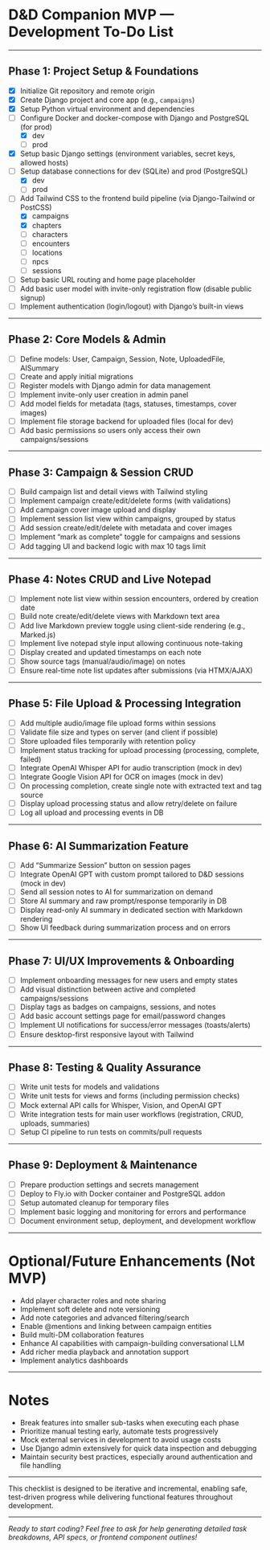# D&D Companion MVP — Development To-Do List

---

## Phase 1: Project Setup & Foundations

- [x] Initialize Git repository and remote origin
- [x] Create Django project and core app (e.g., `campaigns`)
- [x] Setup Python virtual environment and dependencies
- [ ] Configure Docker and docker-compose with Django and PostgreSQL (for prod)
  - [x] dev
  - [ ] prod
- [x] Setup basic Django settings (environment variables, secret keys, allowed hosts)
- [ ] Setup database connections for dev (SQLite) and prod (PostgreSQL)
  - [x] dev
  - [ ] prod
- [ ] Add Tailwind CSS to the frontend build pipeline (via Django-Tailwind or PostCSS)
  - [x] campaigns
  - [x] chapters
  - [ ] characters
  - [ ] encounters
  - [ ] locations
  - [ ] npcs
  - [ ] sessions
- [ ] Setup basic URL routing and home page placeholder
- [ ] Add basic user model with invite-only registration flow (disable public signup)
- [ ] Implement authentication (login/logout) with Django’s built-in views

---

## Phase 2: Core Models & Admin

- [ ] Define models: User, Campaign, Session, Note, UploadedFile, AISummary
- [ ] Create and apply initial migrations
- [ ] Register models with Django admin for data management
- [ ] Implement invite-only user creation in admin panel
- [ ] Add model fields for metadata (tags, statuses, timestamps, cover images)
- [ ] Implement file storage backend for uploaded files (local for dev)
- [ ] Add basic permissions so users only access their own campaigns/sessions

---

## Phase 3: Campaign & Session CRUD

- [ ] Build campaign list and detail views with Tailwind styling
- [ ] Implement campaign create/edit/delete forms (with validations)
- [ ] Add campaign cover image upload and display
- [ ] Implement session list view within campaigns, grouped by status
- [ ] Add session create/edit/delete with metadata and cover images
- [ ] Implement “mark as complete” toggle for campaigns and sessions
- [ ] Add tagging UI and backend logic with max 10 tags limit

---

## Phase 4: Notes CRUD and Live Notepad

- [ ] Implement note list view within session encounters, ordered by creation date
- [ ] Build note create/edit/delete views with Markdown text area
- [ ] Add live Markdown preview toggle using client-side rendering (e.g., Marked.js)
- [ ] Implement live notepad style input allowing continuous note-taking
- [ ] Display created and updated timestamps on each note
- [ ] Show source tags (manual/audio/image) on notes
- [ ] Ensure real-time note list updates after submissions (via HTMX/AJAX)

---

## Phase 5: File Upload & Processing Integration

- [ ] Add multiple audio/image file upload forms within sessions
- [ ] Validate file size and types on server (and client if possible)
- [ ] Store uploaded files temporarily with retention policy
- [ ] Implement status tracking for upload processing (processing, complete, failed)
- [ ] Integrate OpenAI Whisper API for audio transcription (mock in dev)
- [ ] Integrate Google Vision API for OCR on images (mock in dev)
- [ ] On processing completion, create single note with extracted text and tag source
- [ ] Display upload processing status and allow retry/delete on failure
- [ ] Log all upload and processing events in DB

---

## Phase 6: AI Summarization Feature

- [ ] Add “Summarize Session” button on session pages
- [ ] Integrate OpenAI GPT with custom prompt tailored to D&D sessions (mock in dev)
- [ ] Send all session notes to AI for summarization on demand
- [ ] Store AI summary and raw prompt/response temporarily in DB
- [ ] Display read-only AI summary in dedicated section with Markdown rendering
- [ ] Show UI feedback during summarization process and on errors

---

## Phase 7: UI/UX Improvements & Onboarding

- [ ] Implement onboarding messages for new users and empty states
- [ ] Add visual distinction between active and completed campaigns/sessions
- [ ] Display tags as badges on campaigns, sessions, and notes
- [ ] Add basic account settings page for email/password changes
- [ ] Implement UI notifications for success/error messages (toasts/alerts)
- [ ] Ensure desktop-first responsive layout with Tailwind

---

## Phase 8: Testing & Quality Assurance

- [ ] Write unit tests for models and validations
- [ ] Write unit tests for views and forms (including permission checks)
- [ ] Mock external API calls for Whisper, Vision, and OpenAI GPT
- [ ] Write integration tests for main user workflows (registration, CRUD, uploads, summaries)
- [ ] Setup CI pipeline to run tests on commits/pull requests

---

## Phase 9: Deployment & Maintenance

- [ ] Prepare production settings and secrets management
- [ ] Deploy to Fly.io with Docker container and PostgreSQL addon
- [ ] Setup automated cleanup for temporary files
- [ ] Implement basic logging and monitoring for errors and performance
- [ ] Document environment setup, deployment, and development workflow

---

# Optional/Future Enhancements (Not MVP)

- Add player character roles and note sharing
- Implement soft delete and note versioning
- Add note categories and advanced filtering/search
- Enable @mentions and linking between campaign entities
- Build multi-DM collaboration features
- Enhance AI capabilities with campaign-building conversational LLM
- Add richer media playback and annotation support
- Implement analytics dashboards

---

# Notes

- Break features into smaller sub-tasks when executing each phase
- Prioritize manual testing early, automate tests progressively
- Mock external services in development to avoid usage costs
- Use Django admin extensively for quick data inspection and debugging
- Maintain security best practices, especially around authentication and file handling

---

This checklist is designed to be iterative and incremental, enabling safe, test-driven progress while delivering functional features throughout development.

---

_Ready to start coding? Feel free to ask for help generating detailed task breakdowns, API specs, or frontend component outlines!_

